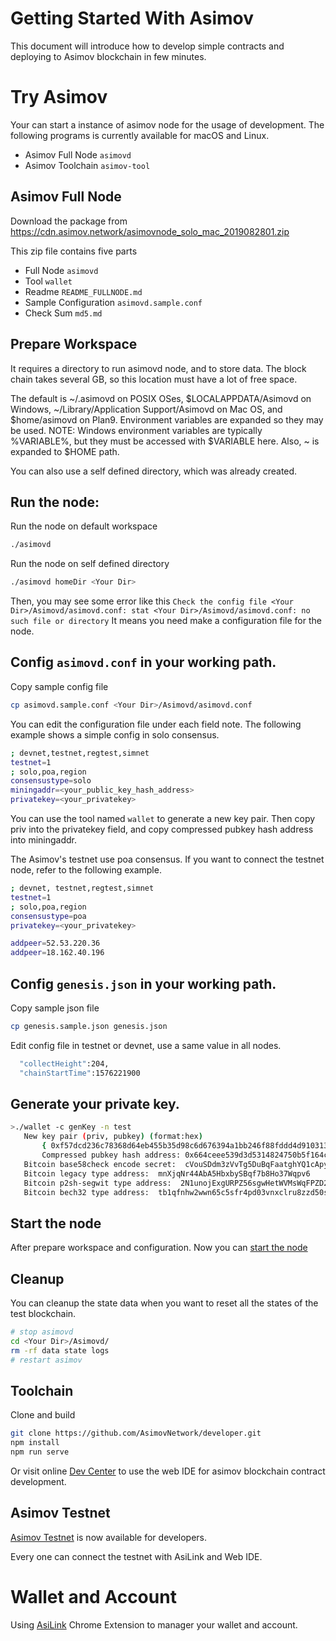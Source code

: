 <!-- toc -->

# Getting Started With Asimov

This document will introduce how to develop simple contracts and
deploying to Asimov blockchain in few minutes.

# Try Asimov

Your can start a instance of asimov node for the usage of development.
The following programs is currently available for macOS and Linux.

- Asimov Full Node ```asimovd```
- Asimov Toolchain ```asimov-tool```

## Asimov Full Node

Download the package from https://cdn.asimov.network/asimovnode_solo_mac_2019082801.zip

This zip file contains five parts

- Full Node ```asimovd```
- Tool ```wallet```
- Readme `README_FULLNODE.md`
- Sample Configuration `asimovd.sample.conf`
- Check Sum `md5.md`

## Prepare Workspace

It requires a directory to run asimovd node, and to store data. The
block chain takes several GB, so this location must have a lot of free
space.

The default is ~/.asimovd on POSIX OSes, $LOCALAPPDATA/Asimovd on
Windows, ~/Library/Application Support/Asimovd on Mac OS, and
$home/asimovd on Plan9. Environment variables are expanded so they may
be used.  NOTE: Windows environment variables are typically %VARIABLE%,
but they must be accessed with $VARIABLE here. Also, ~ is expanded to
$HOME path.

You can also use a self defined directory, which was already created.

<a name="RunNode" />

## Run the node:

Run the node on default workspace
```sh
./asimovd
```

Run the node on self defined directory
```sh
./asimovd homeDir <Your Dir>
```

Then, you may see some error like this
`
Check the config file <Your Dir>/Asimovd/asimovd.conf:
stat <Your Dir>/Asimovd/asimovd.conf: no such file or directory
`
It means you need make a configuration file for the node.

## Config ```asimovd.conf``` in your working path.

Copy sample config file
```sh
cp asimovd.sample.conf <Your Dir>/Asimovd/asimovd.conf
```

You can edit the configuration file under each field note. The following
example shows a simple config in solo consensus.

```sh
; devnet,testnet,regtest,simnet
testnet=1
; solo,poa,region
consensustype=solo
miningaddr=<your_public_key_hash_address>
privatekey=<your_privatekey>
```

You can use the tool named `wallet` to generate a new key pair. Then
copy priv into the privatekey field, and copy compressed pubkey hash
address into miningaddr.

The Asimov's testnet use poa consensus. If you want to connect the
testnet node, refer to the following example.


```sh
; devnet, testnet,regtest,simnet
testnet=1
; solo,poa,region
consensustype=poa
privatekey=<your_privatekey>

addpeer=52.53.220.36
addpeer=18.162.40.196
```


## Config ```genesis.json``` in your working path.

Copy sample json file
```sh
cp genesis.sample.json genesis.json
```

Edit config file in testnet or devnet, use a same value in all nodes.
```sh
  "collectHeight":204,
  "chainStartTime":1576221900
```


## Generate your private key.

```sh
>./wallet -c genKey -n test
   New key pair (priv, pubkey) (format:hex)
       { 0xf57dcd236c78368d64eb455b35d98c6d676394a1bb246f88fddd4d9103132729 , 0x020e470848be43cc2a9927af3ea9919e36a1e1b3319bc3845a31e1dcb5bcde79b8 }
       Compressed pubkey hash address: 0x664ceee539d3d5314824750b5f164cd8f8f87109b4
   Bitcoin base58check encode secret:  cVouSDdm3zVvTg5DuBqFaatghYQ1cApyEYBSdoSAyscmTCB5CK55
   Bitcoin legacy type address:  mnXjqNr44AbA5HbxbySBqf7b8Ho37Wqpv6
   Bitcoin p2sh-segwit type address:  2N1unojExgURPZ56sgwHetWVMsWqFPZD2wS
   Bitcoin bech32 type address:  tb1qfnhw2wwn65c5sfr4pd03vnxclru8zzd50s8fcy
```

## Start the node

After prepare workspace and configuration. Now you can [start the node](#RunNode)

## Cleanup

You can cleanup the state data when you want to reset all the states of
the test blockchain.

```sh
# stop asimovd
cd <Your Dir>/Asimovd/
rm -rf data state logs
# restart asimov
```

## Toolchain

Clone and build

```sh
git clone https://github.com/AsimovNetwork/developer.git
npm install
npm run serve
```

Or visit online [Dev Center](https://developer.asimov.network) to use
the web IDE for asimov blockchain contract development.

## Asimov Testnet

[Asimov Testnet](https://www.asimov.network) is now available for
developers.

Every one can connect the testnet with AsiLink and Web IDE.

# Wallet and Account

Using [AsiLink](https://www.asimov.network/wallet) Chrome Extension to
manager your wallet and account.
